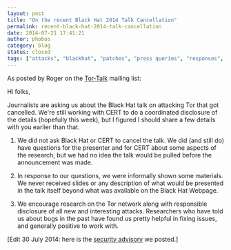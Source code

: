 ```yaml
---
layout: post
title: "On the recent Black Hat 2014 Talk Cancellation"
permalink: recent-black-hat-2014-talk-cancellation
date: 2014-07-21 17:41:21
author: phobos
category: blog
status: closed
tags: ["attacks", "blackhat", "patches", "press queries", "responses", "responsible disclosure", "tor"]
---
```


As posted by Roger on the [Tor-Talk](https://lists.torproject.org/pipermail/tor-talk/2014-July/033954.html) mailing list:

Hi folks,

Journalists are asking us about the Black Hat talk on attacking Tor that got cancelled. We're still working with CERT to do a coordinated disclosure of the details (hopefully this week), but I figured I should share a few details with you earlier than that.

1) We did not ask Black Hat or CERT to cancel the talk. We did (and still do) have questions for the presenter and for CERT about some aspects of the research, but we had no idea the talk would be pulled before the announcement was made.

2) In response to our questions, we were informally shown some materials. We never received slides or any description of what would be presented in the talk itself beyond what was available on the Black Hat Webpage.

3) We encourage research on the Tor network along with responsible disclosure of all new and interesting attacks. Researchers who have told us about bugs in the past have found us pretty helpful in fixing issues, and generally positive to work with.

[Edit 30 July 2014: here is the [security advisory](https://blog.torproject.org/blog/tor-security-advisory-relay-early-traffic-confirmation-attack) we posted.]
